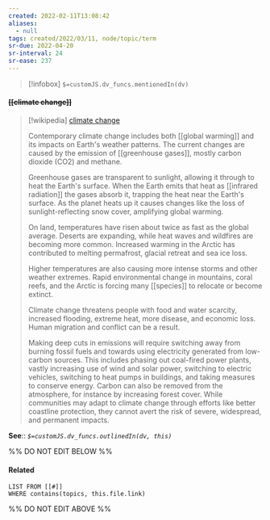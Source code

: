 ```yaml
---
created: 2022-02-11T13:08:42 
aliases:
  - null
tags: created/2022/03/11, node/topic/term
sr-due: 2022-04-20
sr-interval: 24
sr-ease: 237
---
```

> [!infobox]
`$=customJS.dv_funcs.mentionedIn(dv)`

#### <s class="topic-title">[[climate change]]</s>

> [!wikipedia] [climate change](https://en.wikipedia.org/wiki/Climate%20change)
> 
> Contemporary climate change includes both [[global warming]] and its impacts on Earth's weather patterns. The current changes are caused by the emission of [[greenhouse gases]], mostly carbon dioxide (CO2) and methane. 
> 
> Greenhouse gases are transparent to sunlight, allowing it through to heat the Earth's surface. When the Earth emits that heat as [[infrared radiation]] the gases absorb it, trapping the heat near the Earth's surface. As the planet heats up it causes changes like the loss of sunlight-reflecting snow cover, amplifying global warming. 
> 
> On land, temperatures have risen about twice as fast as the global average. Deserts are expanding, while heat waves and wildfires are becoming more common. Increased warming in the Arctic has contributed to melting permafrost, glacial retreat and sea ice loss. 
> 
> Higher temperatures are also causing more intense storms and other weather extremes. Rapid environmental change in mountains, coral reefs, and the Arctic is forcing many [[species]] to relocate or become extinct. 
> 
> Climate change threatens people with food and water scarcity, increased flooding, extreme heat, more disease, and economic loss. Human migration and conflict can be a result. 
> 
> Making deep cuts in emissions will require switching away from burning fossil fuels and towards using electricity generated from low-carbon sources. This includes phasing out coal-fired power plants, vastly increasing use of wind and solar power, switching to electric vehicles, switching to heat pumps in buildings, and taking measures to conserve energy. Carbon can also be removed from the atmosphere, for instance by increasing forest cover. While communities may adapt to climate change through efforts like better coastline protection, they cannot avert the risk of severe, widespread, and permanent impacts.
>


**See**::
*`$=customJS.dv_funcs.outlinedIn(dv, this)`*

%% DO NOT EDIT BELOW %%

#### Related 

```dataview
LIST FROM [[#]]
WHERE contains(topics, this.file.link)
```
%% DO NOT EDIT ABOVE %%
